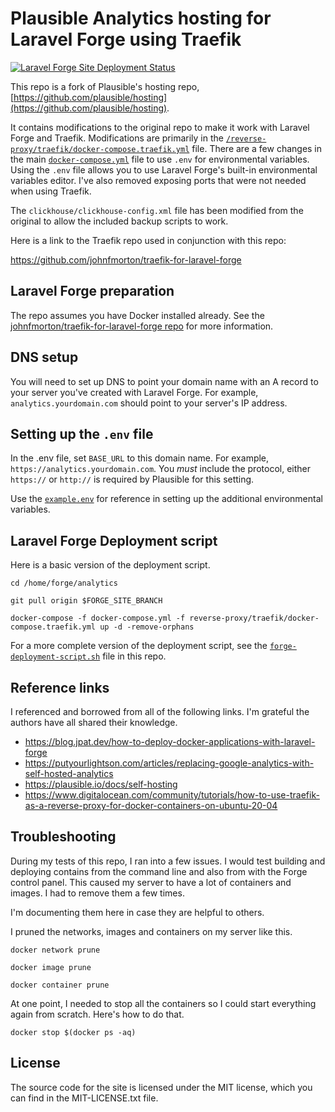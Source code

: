 # Plausible Analytics hosting for Laravel Forge using Traefik

[![Laravel Forge Site Deployment Status](https://img.shields.io/endpoint?url=https%3A%2F%2Fforge.laravel.com%2Fsite-badges%2F695965e9-3e86-4ebf-92e4-39ea173070f3%3Fdate%3D1%26commit%3D1&style=plastic)](https://forge.laravel.com/servers/699880/sites/2038760)

This repo is a fork of Plausible's hosting repo,[https://github.com/plausible/hosting](https://github.com/plausible/hosting).

It contains modifications to the original repo to make it work with Laravel Forge and Traefik. Modifications are primarily in the [`/reverse-proxy/traefik/docker-compose.traefik.yml`](/reverse-proxy/traefik/docker-compose.traefik.yml) file. There are a few changes in the main [`docker-compose.yml`](/docker-compose.yml) file to use `.env` for environmental variables. Using the `.env` file allows you to use Laravel Forge's built-in environmental variables editor. I've also removed exposing ports that were not needed when using Traefik.

The `clickhouse/clickhouse-config.xml` file has been modified from the original to allow the included backup scripts to work.

Here is a link to the Traefik repo used in conjunction with this repo:

https://github.com/johnfmorton/traefik-for-laravel-forge

## Laravel Forge preparation

The repo assumes you have Docker installed already. See the [johnfmorton/traefik-for-laravel-forge repo](https://github.com/johnfmorton/traefik-for-laravel-forge#laravel-forge-preparation) for more information.

## DNS setup

You will need to set up DNS to point your domain name with an A record to your server you've created with Laravel Forge. For example, `analytics.yourdomain.com` should point to your server's IP address.

## Setting up the `.env` file

In the .env file, set `BASE_URL` to this domain name. For example, `https://analytics.yourdomain.com`. You *must* include the protocol, either `https://` or `http://` is required by Plausible for this setting.

Use the [`example.env`](/example.env) for reference in setting up the additional environmental variables.

## Laravel Forge Deployment script

Here is a basic version of the deployment script.

```
cd /home/forge/analytics

git pull origin $FORGE_SITE_BRANCH

docker-compose -f docker-compose.yml -f reverse-proxy/traefik/docker-compose.traefik.yml up -d -remove-orphans
```

For a more complete version of the deployment script, see the [`forge-deployment-script.sh`](./forge-deployment-script.sh) file in this repo.


## Reference links

I referenced and borrowed from all of the following links. I'm grateful the authors have all shared their knowledge.

* https://blog.jpat.dev/how-to-deploy-docker-applications-with-laravel-forge
* https://putyourlightson.com/articles/replacing-google-analytics-with-self-hosted-analytics
* https://plausible.io/docs/self-hosting
* https://www.digitalocean.com/community/tutorials/how-to-use-traefik-as-a-reverse-proxy-for-docker-containers-on-ubuntu-20-04


## Troubleshooting

During my tests of this repo, I ran into a few issues. I would test building and deploying contains from the command line and also from with the Forge control panel. This caused my server to have a lot of containers and images. I had to remove them a few times.

I'm documenting them here in case they are helpful to others.

I pruned the networks, images and containers on my server like this.

```
docker network prune
```

```
docker image prune
```

```
docker container prune
```

At one point, I needed to stop all the containers so I could start everything again from scratch. Here's how to do that.

```
docker stop $(docker ps -aq)
```

## License

The source code for the site is licensed under the MIT license, which you can find in
the MIT-LICENSE.txt file.
